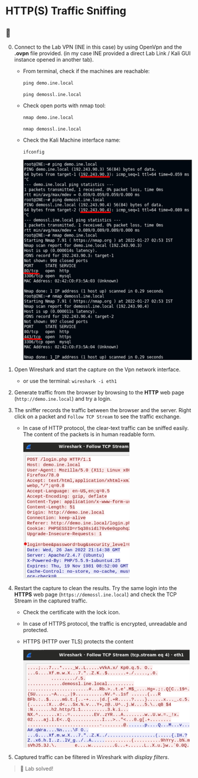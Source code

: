 # HTTP(S) Traffic Sniffing

## 🔬 

0. Connect to the Lab VPN (INE in this case) by using OpenVpn and the **.ovpn** file provided. (in my case INE provided a direct Lab Link / Kali GUI instance opened in another tab).

    - From terminal, check if the machines are reachable:

      `ping demo.ine.local`

      `ping demossl.ine.local`

    - Check open ports with nmap tool:

      `nmap demo.ine.local`

      `nmap demossl.ine.local`

    - Check the Kali Machine interface name:

      `ifconfig`

      ![](.gitbook/assets/image-20220126224915778.png)

1. Open Wireshark and start the capture on the Vpn network interface.

   - or use the terminal: `wireshark -i eth1 `

2. Generate traffic from the browser by browsing to the **HTTP** web page (`http://demo.ine.local`) and try a login.

3. The sniffer records the traffic between the browser and the server. Right click on a packet and `Follow TCP Stream` to see the traffic exchange.

   - In case of HTTP protocol, the clear-text traffic can be sniffed easily. The content of the packets is in human readable form.

     <img src=".gitbook/assets/image-20220126221608902.png" style="zoom: 80%;" />

4. Restart the capture to clean the results. Try the same login into the **HTTPS** web page (`https://demossl.ine.local`) and check the TCP Stream in the captured traffic.

   - Check the certificate with the lock icon.

   - In case of HTTPS protocol, the traffic is encrypted, unreadable and protected.

   - HTTPS (HTTP over TLS) protects the content

     <img src=".gitbook/assets/image-20220126222042593.png" style="zoom:80%;" />

5. Captured traffic can be filtered in Wireshark with *display filters*.

> 📍 Lab solved!
